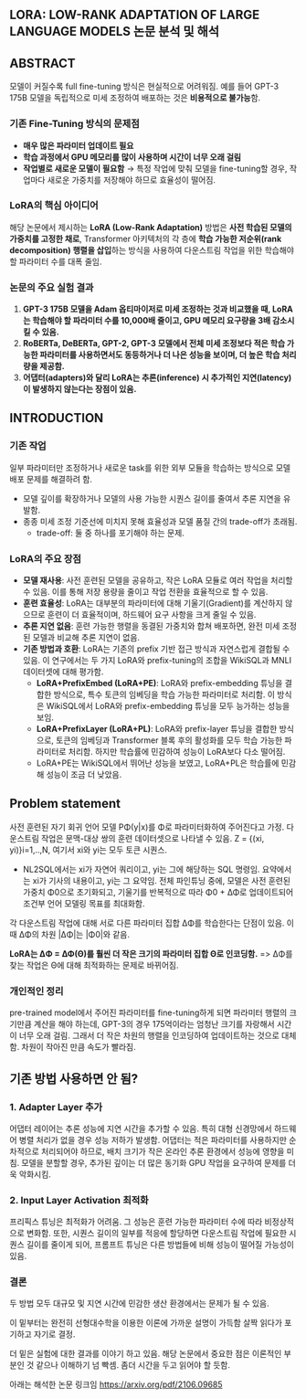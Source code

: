 ## LORA: LOW-RANK ADAPTATION OF LARGE LANGUAGE MODELS 논문 분석 및 해석

## ABSTRACT
모델이 커질수록 full fine-tuning 방식은 현실적으로 어려워짐. 예를 들어 GPT-3 175B 모델을 독립적으로 미세 조정하여 배포하는 것은 **비용적으로 불가능**함.

### 기존 Fine-Tuning 방식의 문제점
- **매우 많은 파라미터 업데이트 필요**
- **학습 과정에서 GPU 메모리를 많이 사용하며 시간이 너무 오래 걸림**
- **작업별로 새로운 모델이 필요함** → 특정 작업에 맞춰 모델을 fine-tuning할 경우, 작업마다 새로운 가중치를 저장해야 하므로 효율성이 떨어짐.

### LoRA의 핵심 아이디어
해당 논문에서 제시하는 **LoRA (Low-Rank Adaptation)** 방법은 **사전 학습된 모델의 가중치를 고정한 채로**, Transformer 아키텍처의 각 층에 **학습 가능한 저순위(rank decomposition) 행렬을 삽입**하는 방식을 사용하여 다운스트림 작업을 위한 학습해야 할 파라미터 수를 대폭 줄임.

### 논문의 주요 실험 결과
1. **GPT-3 175B 모델을 Adam 옵티마이저로 미세 조정하는 것과 비교했을 때, LoRA는 학습해야 할 파라미터 수를 10,000배 줄이고, GPU 메모리 요구량을 3배 감소시킬 수 있음.**
2. **RoBERTa, DeBERTa, GPT-2, GPT-3 모델에서 전체 미세 조정보다 적은 학습 가능한 파라미터를 사용하면서도 동등하거나 더 나은 성능을 보이며, 더 높은 학습 처리량을 제공함.**
3. **어댑터(adapters)와 달리 LoRA는 추론(inference) 시 추가적인 지연(latency)이 발생하지 않는다는 장점이 있음.**

## INTRODUCTION
### 기존 작업
일부 파라미터만 조정하거나 새로운 task를 위한 외부 모듈을 학습하는 방식으로 모델 배포 문제를 해결하려 함.
- 모델 깊이를 확장하거나 모델의 사용 가능한 시퀀스 길이를 줄여서 추론 지연을 유발함.
- 종종 미세 조정 기준선에 미치지 못해 효율성과 모델 품질 간의 trade-off가 초래됨.
    - trade-off: 둘 중 하나를 포기해야 하는 문제.

### LoRA의 주요 장점
- **모델 재사용**: 사전 훈련된 모델을 공유하고, 작은 LoRA 모듈로 여러 작업을 처리할 수 있음. 이를 통해 저장 용량을 줄이고 작업 전환을 효율적으로 할 수 있음.
- **훈련 효율성**: LoRA는 대부분의 파라미터에 대해 기울기(Gradient)를 계산하지 않으므로 훈련이 더 효율적이며, 하드웨어 요구 사항을 크게 줄일 수 있음.
- **추론 지연 없음**: 훈련 가능한 행렬을 동결된 가중치와 합쳐 배포하면, 완전 미세 조정된 모델과 비교해 추론 지연이 없음.
- **기존 방법과 호환**: LoRA는 기존의 prefix 기반 접근 방식과 자연스럽게 결합될 수 있음. 이 연구에서는 두 가지 LoRA와 prefix-tuning의 조합을 WikiSQL과 MNLI 데이터셋에 대해 평가함.
    - **LoRA+PrefixEmbed (LoRA+PE)**: LoRA와 prefix-embedding 튜닝을 결합한 방식으로, 특수 토큰의 임베딩을 학습 가능한 파라미터로 처리함. 이 방식은 WikiSQL에서 LoRA와 prefix-embedding 튜닝을 모두 능가하는 성능을 보임.
    - **LoRA+PrefixLayer (LoRA+PL)**: LoRA와 prefix-layer 튜닝을 결합한 방식으로, 토큰의 임베딩과 Transformer 블록 후의 활성화를 모두 학습 가능한 파라미터로 처리함. 하지만 학습률에 민감하여 성능이 LoRA보다 다소 떨어짐.
    - LoRA+PE는 WikiSQL에서 뛰어난 성능을 보였고, LoRA+PL은 학습률에 민감해 성능이 조금 더 낮았음.

## Problem statement
사전 훈련된 자기 회귀 언어 모델 PΦ(y|x)를 Φ로 파라미터화하여 주어진다고 가정. 다운스트림 작업은 문맥-대상 쌍의 훈련 데이터셋으로 나타낼 수 있음.
Z = {(xi, yi)}i=1,..,N, 여기서 xi와 yi는 모두 토큰 시퀀스.
- NL2SQL에서는 xi가 자연어 쿼리이고, yi는 그에 해당하는 SQL 명령임. 요약에서는 xi가 기사의 내용이고, yi는 그 요약임.
전체 파인튜닝 중에, 모델은 사전 훈련된 가중치 Φ0으로 초기화되고, 기울기를 반복적으로 따라 Φ0 + ∆Φ로 업데이트되어 조건부 언어 모델링 목표를 최대화함.

각 다운스트림 작업에 대해 서로 다른 파라미터 집합 ∆Φ를 학습한다는 단점이 있음. 이때 ∆Φ의 차원 |∆Φ|는 |Φ0|와 같음.

**LoRA는 ∆Φ = ∆Φ(Θ)를 훨씬 더 작은 크기의 파라미터 집합 Θ로 인코딩함.**
=> ∆Φ를 찾는 작업은 Θ에 대해 최적화하는 문제로 바뀌어짐.

### 개인적인 정리
pre-trained model에서 주어진 파라미터를 fine-tuning하게 되면 파라미터 행렬의 크기만큼 계산을 해야 하는데, GPT-3의 경우 175억이라는 엄청난 크기를 자랑해서 시간이 너무 오래 걸림. 그래서 더 작은 차원의 행렬을 인코딩하여 업데이트하는 것으로 대체함. 차원이 작아진 만큼 속도가 빨라짐.

## 기존 방법 사용하면 안 됨?

### 1. Adapter Layer 추가
어댑터 레이어는 추론 성능에 지연 시간을 추가할 수 있음. 특히 대형 신경망에서 하드웨어 병렬 처리가 없을 경우 성능 저하가 발생함. 어댑터는 적은 파라미터를 사용하지만 순차적으로 처리되어야 하므로, 배치 크기가 작은 온라인 추론 환경에서 성능에 영향을 미침. 모델을 분할할 경우, 추가된 깊이는 더 많은 동기화 GPU 작업을 요구하여 문제를 더욱 악화시킴.

### 2. Input Layer Activation 최적화
프리픽스 튜닝은 최적화가 어려움. 그 성능은 훈련 가능한 파라미터 수에 따라 비정상적으로 변화함. 또한, 시퀀스 길이의 일부를 적응에 할당하면 다운스트림 작업에 필요한 시퀀스 길이를 줄이게 되어, 프롬프트 튜닝은 다른 방법들에 비해 성능이 떨어질 가능성이 있음.

### 결론
두 방법 모두 대규모 및 지연 시간에 민감한 생산 환경에서는 문제가 될 수 있음.


이 밑부터는 완전히 선형대수학을 이용한 이론에 가까운 설명이 가득함
살짝 읽다가 포기하고 자기로 결정.

더 밑은 실험에 대한 결과를 이야기 하고 있음. 해당 논문에서 중요한 점은 이론적인 부분인 것 같으나 이해하기 넘 빡셈. 좀더 시간을 두고 읽어야 할 듯함.


아래는 해석한 논문 링크임
https://arxiv.org/pdf/2106.09685